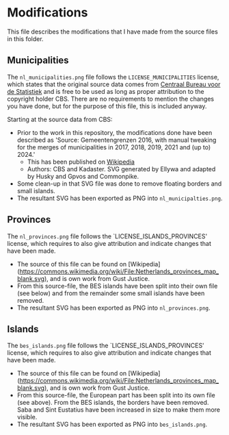 # Modifications
This file describes the modifications that I have made from the source files in this folder.

## Municipalities
The `nl_municipalities.png` file follows the `LICENSE_MUNICIPALITIES` license, which states that the original source 
data comes from [Centraal Bureau voor de Statistiek](http://www.cbs.nl) and is free to be used as long as proper 
attribution to the copyright holder CBS. There are no requirements to mention the changes you have done, but for the
purpose of this file, this is included anyway.

Starting at the source data from CBS:
- Prior to the work in this repository, the modifications done have been described as 'Source: Gemeentengrenzen 2016, 
with manual tweaking for the merges of municipalities in 2017, 2018, 2019, 2021 and (up to) 2024.'
  - This has been published on [Wikipedia](https://commons.wikimedia.org/wiki/File:Nederland_gemeenten_2024.svg)
  - Authors: CBS and Kadaster. SVG generated by Ellywa and adapted by Husky and Gpvos and Commonpike.
- Some clean-up in that SVG file was done to remove floating borders and small islands.
- The resultant SVG has been exported as PNG into `nl_municipalties.png`.

## Provinces
The `nl_provinces.png` file follows the `LICENSE_ISLANDS_PROVINCES' license, which requires to also give attribution and
indicate changes that have been made.

- The source of this file can be found on [Wikipedia]
(https://commons.wikimedia.org/wiki/File:Netherlands_provinces_map_blank.svg), and is own work from Gust Justice.
- From this source-file, the BES islands have been split into their own file (see below) and from the remainder some
small islands have been removed.
- The resultant SVG has been exported as PNG into `nl_provinces.png`.

## Islands
The `bes_islands.png` file follows the `LICENSE_ISLANDS_PROVINCES' license, which requires to also give attribution and
indicate changes that have been made.

- The source of this file can be found on [Wikipedia]
(https://commons.wikimedia.org/wiki/File:Netherlands_provinces_map_blank.svg), and is own work from Gust Justice.
- From this source-file, the European part has been split into its own file (see above). From the BES islands, the
borders have been removed. Saba and Sint Eustatius have been increased in size to make them more visible. 
- The resultant SVG has been exported as PNG into `bes_islands.png`.
